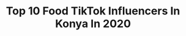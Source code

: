 ---
title: Top 10 Food TikTok Influencers In Konya In 2020
description: >-
  Find top food TikTok influencers in Konya in 2020. Most popular hashtags: #ramazan #pasta #gaziantep #breakfast.
platform: TikTok
profiles:
  - username: "gurmecanlar"
    fullname: >-
      gurmecanlar
    location: "Turkey"
    followers: 20711
    engagement: 236
    commentsToLikes: 0.016056
    id: ck9fwqw9c2gsf0j78ivyn1eg3
    verified: false
    hashtags: "#ribs, #breakfast, #ulubey, #kemik"
  - username: "ozanarasb"
    fullname: >-
      Ozan Aras - Gezgin
    location: "Turkey"
    followers: 15598
    engagement: 179
    commentsToLikes: 0.015369
    id: ckacr1fj83e1g0i78ng88nkgr
    verified: false
    hashtags: "#huzur, #bizimevdatca, #bansko, #dubai"
  - username: "bayangezenbayyiyen"
    fullname: >-
      bayangezenbayyiyen
    location: "Turkey"
    followers: 30905
    engagement: 329
    commentsToLikes: 0.005601
    id: ck9fwr0l52i460j786m39qstk
    verified: false
    hashtags: "#kahve, #uykuluk, #ramadan, #evdekal"
  - username: "tadimnotlari"
    fullname: >-
      tadimnotlari
    location: "Turkey"
    followers: 124073
    engagement: 456
    commentsToLikes: 0.004765
    id: ck9fwqt1d2ftl0j782fu82cvq
    verified: false
    hashtags: "#lara, #burgers, #tavukd, #dondurmac"
  - username: "gacemerburak"
    fullname: >-
      Burak Gacemer
    location: "Turkey"
    followers: 69142
    engagement: 322
    commentsToLikes: 0.007974
    id: ck902drpwcdmx0j7801iwp68u
    verified: true
    hashtags: "#sunset, #lapland, #icechallenge, #airbus"
  - username: "mr.taster"
    fullname: >-
      mr.taster
    location: "Turkey"
    followers: 64695
    engagement: 223
    commentsToLikes: 0.007835
    id: cka63t2ov5tz80i78dlb8v54n
    verified: false
    hashtags: "#desifood, #pizza, #mashhad, #baklava"
  - username: "zynp40zynp"
    fullname: >-
      zynp 
    location: "Turkey"
    followers: 188752
    engagement: 1370
    commentsToLikes: 0.106630
    id: ck9fwqz222hnv0j78j5xtaiyy
    verified: false
    hashtags: "#ramazanh, #ramadan, #istanbul, #azerbeycan"
  - username: "magnumcracker"
    fullname: >-
      Chad w
    location: "Turkey"
    followers: 58956
    engagement: 579
    commentsToLikes: 0.027173
    id: cka63t1kf5tpd0i78cj48lbza
    verified: false
    hashtags: "#breakingbad, #pizza, #4upage, #magnumcrack"
  - username: "tahamerve80"
    fullname: >-
      Taha Yasin
    location: "Turkey"
    followers: 8743
    engagement: 321
    commentsToLikes: 0.060278
    id: cka9lv2fv3bxz0i78hyo9fyfp
    verified: false
    hashtags: "#amazing, #oyuncu, #life, #doomsday"
  - username: "ayşegültekiner"
    fullname: >-
      aysegultekiner
    location: "Turkey"
    followers: 17125
    engagement: 654
    commentsToLikes: 0.025584
    id: ck9fwqxo42h840j78kpd8quhr
    verified: false
    hashtags: "#havu, #ramazan, #ramazankahkesi, #ha"
---